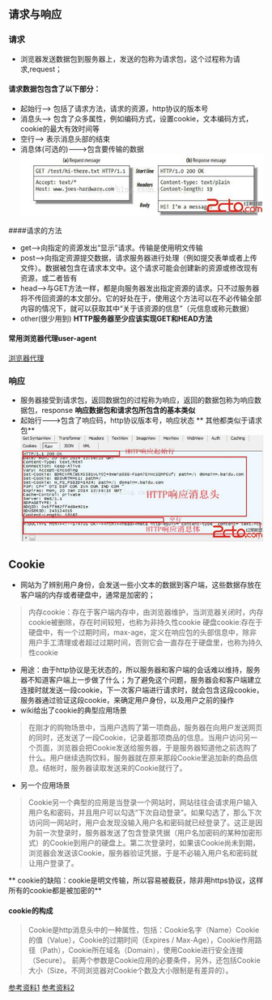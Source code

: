 ## 请求与响应

### 请求
* 浏览器发送数据包到服务器上，发送的包称为请求包，这个过程称为请求,request；
#### 请求数据包包含了以下部分：
* 起始行--> 包括了请求方法，请求的资源，http协议的版本号
* 消息头--> 包含了众多属性，例如编码方式，设置cookie，文本编码方式，cookie的最大有效时间等
* 空行--> 表示消息头部的结束
* 消息体(可选的)--->包含要传输的数据
![请求与响应](001.jpg)

####请求的方法
* get-->向指定的资源发出“显示”请求。传输是使用明文传输
* post-->向指定资源提交数据，请求服务器进行处理（例如提交表单或者上传文件）。数据被包含在请求本文中。这个请求可能会创建新的资源或修改现有资源，或二者皆有
* head-->与GET方法一样，都是向服务器发出指定资源的请求。只不过服务器将不传回资源的本文部分。它的好处在于，使用这个方法可以在不必传输全部内容的情况下，就可以获取其中“关于该资源的信息”（元信息或称元数据）
* other(很少用到)
**HTTP服务器至少应该实现GET和HEAD方法**

#### 常用浏览器代理user-agent
[浏览器代理](https://zhuanlan.zhihu.com/p/21252983)

### 响应
* 服务器接受到请求包，返回数据包的过程称为响应，返回的数据包称为响应数据包，response
**响应数据包和请求包所包含的基本类似**
* 起始行--->包含了响应码，http协议版本号，响应状态
** 其他都类似于请求包**
![响应包](002.jpg)

## Cookie
* 网站为了辨别用户身份，会发送一些小文本的数据到客户端，这些数据存放在客户端的内存或者硬盘中，通常是加密的；
> 内存cookie：存在于客户端内存中，由浏览器维护，当浏览器关闭时，内存cookie被删除，存在时间较短，也称为非持久性cookie
> 硬盘cookie:存在于硬盘中，有一个过期时间，max-age，定义在响应包的头部信息中，除非用户手工清理或者超过过期时间，否则它会一直存在于硬盘里，也称为持久性cookie
* 用途：由于http协议是无状态的，所以服务器和客户端的会话难以维持，服务器不知道客户端上一步做了什么；为了避免这个问题，服务器会和客户端建立连接时就发送一段cookie，下一次客户端进行请求时，就会包含这段cookie，服务器通过验证这段cookie，来确定用户身份，以及用户之前的操作
* wiki给出了cookie的典型应用场景
> 在刚才的购物场景中，当用户选购了第一项商品，服务器在向用户发送网页的同时，还发送了一段Cookie，记录着那项商品的信息。当用户访问另一个页面，浏览器会把Cookie发送给服务器，于是服务器知道他之前选购了什么。用户继续选购饮料，服务器就在原来那段Cookie里追加新的商品信息。结帐时，服务器读取发送来的Cookie就行了。
* 另一个应用场景
> Cookie另一个典型的应用是当登录一个网站时，网站往往会请求用户输入用户名和密码，并且用户可以勾选“下次自动登录”。如果勾选了，那么下次访问同一网站时，用户会发现没输入用户名和密码就已经登录了。这正是因为前一次登录时，服务器发送了包含登录凭据（用户名加密码的某种加密形式）的Cookie到用户的硬盘上。第二次登录时，如果该Cookie尚未到期，浏览器会发送该Cookie，服务器验证凭据，于是不必输入用户名和密码就让用户登录了。

** cookie的缺陷：cookie是明文传输，所以容易被截获，除非用https协议，这样所有的cookie都是被加密的**

#### cookie的构成
> Cookie是http消息头中的一种属性，包括：Cookie名字（Name）Cookie的值（Value），Cookie的过期时间（Expires / Max-Age），Cookie作用路径（Path），Cookie所在域名（Domain），使用Cookie进行安全连接（Secure）。 前两个参数是Cookie应用的必要条件，另外，还包括Cookie大小（Size，不同浏览器对Cookie个数及大小限制是有差异的）。



[参考资料1](http://blog.51cto.com/oanyt/1659878)
[参考资料2](https://zh.wikipedia.org/wiki/%E8%B6%85%E6%96%87%E6%9C%AC%E4%BC%A0%E8%BE%93%E5%8D%8F%E8%AE%AE)
